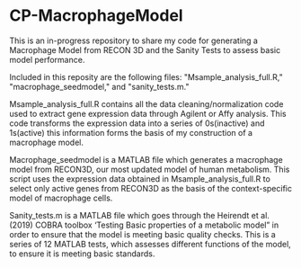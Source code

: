 # CP-MacrophageModel
This is an in-progress repository to share my code for generating a Macrophage Model from RECON 3D and the Sanity Tests to assess basic model performance. 

Included in this reposity are the following files: 
"Msample_analysis_full.R,"
"macrophage_seedmodel," and
"sanity_tests.m."

Msample_analysis_full.R contains all the data cleaning/normalization code used to extract gene expression data through Agilent or Affy analysis. This code transforms the expression data into a series of 0s(inactive) and 1s(active) this information forms the basis of my construction of a macrophage model. 

Macrophage_seedmodel is a MATLAB file which generates a macrophage model from RECON3D, our most updated model of human metabolism. This script uses the expression data obtained in Msample_analysis_full.R to select only active genes from RECON3D as the basis of the context-specific model of macrophage cells.

Sanity_tests.m is a MATLAB file which goes through the Heirendt et al. (2019) COBRA toolbox ‘Testing Basic properties of a metabolic model” in order to ensure that the model is meeting basic quality checks. This is a series of 12 MATLAB tests, which assesses different functions of the model, to ensure it is meeting basic standards.
